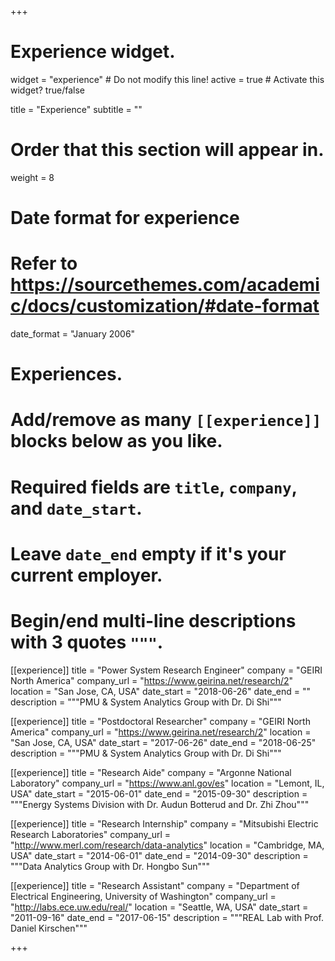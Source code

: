 +++
# Experience widget.
widget = "experience"  # Do not modify this line!
active = true  # Activate this widget? true/false

title = "Experience"
subtitle = ""

# Order that this section will appear in.
weight = 8

# Date format for experience
#   Refer to https://sourcethemes.com/academic/docs/customization/#date-format
date_format = "January 2006"

# Experiences.
#   Add/remove as many `[[experience]]` blocks below as you like.
#   Required fields are `title`, `company`, and `date_start`.
#   Leave `date_end` empty if it's your current employer.
#   Begin/end multi-line descriptions with 3 quotes `"""`.

[[experience]]
  title = "Power System Research Engineer"
  company = "GEIRI North America"
  company_url = "https://www.geirina.net/research/2"
  location = "San Jose, CA, USA"
  date_start = "2018-06-26"
  date_end = ""
  description = """PMU & System Analytics Group with Dr. Di Shi"""

[[experience]]
  title = "Postdoctoral Researcher"
  company = "GEIRI North America"
  company_url = "https://www.geirina.net/research/2"
  location = "San Jose, CA, USA"
  date_start = "2017-06-26"
  date_end = "2018-06-25"
  description = """PMU & System Analytics Group with Dr. Di Shi"""

[[experience]]
  title = "Research Aide"
  company = "Argonne National Laboratory"
  company_url = "https://www.anl.gov/es"
  location = "Lemont, IL, USA"
  date_start = "2015-06-01"
  date_end = "2015-09-30"
  description = """Energy Systems Division with Dr. Audun Botterud and Dr. Zhi Zhou"""

[[experience]]
  title = "Research Internship"
  company = "Mitsubishi Electric Research Laboratories"
  company_url = "http://www.merl.com/research/data-analytics"
  location = "Cambridge, MA, USA"
  date_start = "2014-06-01"
  date_end = "2014-09-30"
  description = """Data Analytics Group with Dr. Hongbo Sun"""

[[experience]]
  title = "Research Assistant"
  company = "Department of Electrical Engineering, University of Washington"
  company_url = "http://labs.ece.uw.edu/real/"
  location = "Seattle, WA, USA"
  date_start = "2011-09-16"
  date_end = "2017-06-15"
  description = """REAL Lab with Prof. Daniel Kirschen"""

+++
